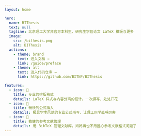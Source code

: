 ```yaml
---
layout: home

hero:
  name: BIThesis
  text: null
  tagline: 北京理工大学非官方本科生、研究生学位论文 LaTeX 模板与更多
  image:
    src: /bithesis.png
    alt: BIThesis
  actions:
    - theme: brand
      text: 进入文档 →
      link: /guide/preface
    - theme: alt
      text: 进入代码仓库 →
      link: https://github.com/BITNP/BIThesis

features:
  - icon: 📝
    title: 专业的排版格式
    details: LaTeX 样式与内容分离的设计，一次撰写、处处开花
  - icon: 🔣
    title: 畅快的公式插入
    details: 极具学术风范的专业公式书写，让理工同学直呼厉害
  - icon: 🚀
    title: 稳健的参考文献管理
    details: 用 BibTeX 管理文献库，妈妈再也不用担心参考文献格式问题了
---
```


<style>
:root {
  --vp-home-hero-name-color: transparent;
  --vp-home-hero-name-background: -webkit-linear-gradient(120deg, #3d80fe, #81d112);
}
</style>
